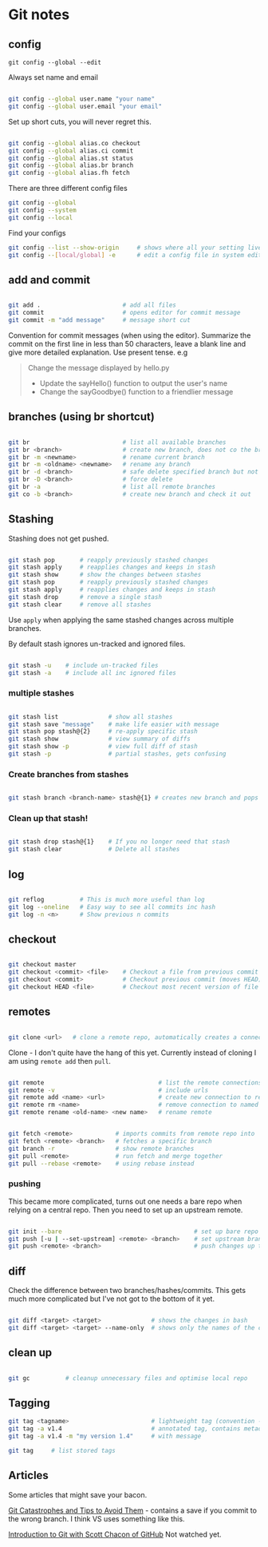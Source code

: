 # Git notes

## config

```git config --global --edit```

Always set name and email

```bash

git config --global user.name "your name"
git config --global user.email "your email"

```

Set up short cuts, you will never regret this.

```bash

git config --global alias.co checkout
git config --global alias.ci commit
git config --global alias.st status
git config --global alias.br branch
git config --global alias.fh fetch

```

There are three different config files

```bash
git config --global
git config --system
git config --local
```

Find your configs

```bash
git config --list --show-origin     # shows where all your setting live
git config --[local/global] -e      # edit a config file in system editor
```

## add and commit

```bash

git add .                       # add all files
git commit                      # opens editor for commit message
git commit -m "add message"     # message short cut

```

Convention for commit messages (when using the editor). Summarize the commit on the first line in less than 50 characters, leave a blank line and give more detailed explanation. Use present tense. e.g

> Change the message displayed by hello.py
> - Update the sayHello() function to output the user's name
> - Change the sayGoodbye() function to a friendlier message

## branches (using br shortcut)

```bash

git br                          # list all available branches
git br <branch>                 # create new branch, does not co the branch
git br -m <newname>             # rename current branch
git br -m <oldname> <newname>   # rename any branch
git br -d <branch>              # safe delete specified branch but not if there are unmerged changes
git br -D <branch>              # force delete
git br -a                       # list all remote branches
git co -b <branch>              # create new branch and check it out

```

## Stashing

Stashing does not get pushed.

```bash

git stash pop       # reapply previously stashed changes
git stash apply     # reapplies changes and keeps in stash
git stash show      # show the changes between stashes
git stash pop       # reapply previously stashed changes
git stash apply     # reapplies changes and keeps in stash
git stash drop      # remove a single stash
git stash clear     # remove all stashes

```

Use ```apply``` when applying the same stashed changes across multiple branches.

By default stash ignores un-tracked and ignored files.

```bash

git stash -u    # include un-tracked files
git stash -a    # include all inc ignored files

```

### multiple stashes

```bash

git stash list              # show all stashes
git stash save "message"    # make life easier with message
git stash pop stash@{2}     # re-apply specific stash
git stash show              # view summary of diffs
git stash show -p           # view full diff of stash
git stash -p                # partial stashes, gets confusing

```

### Create branches from stashes

```bash

git stash branch <branch-name> stash@{1} # creates new branch and pops

```

### Clean up that stash!

```bash

git stash drop stash@{1}    # If you no longer need that stash
git stash clear             # Delete all stashes

```

## log

```bash

git reflog          # This is much more useful than log
git log --oneline   # Easy way to see all commits inc hash
git log -n <n>      # Show previous n commits

```

## checkout

```bash

git checkout master
git checkout <commit> <file>    # Checkout a file from previous commit
git checkout <commit>           # Checkout previous commit (moves HEAD)
git checkout HEAD <file>        # Checkout most recent version of file

```

## remotes

```bash

git clone <url>   # clone a remote repo, automatically creates a connection called origin

```

Clone - I don't quite have the hang of this yet. Currently instead of cloning I am using ```remote add``` then ```pull```.

```bash

git remote                                # list the remote connections to other repos
git remote -v                             # include urls
git remote add <name> <url>               # create new connection to remote repo 
git remote rm <name>                      # remove connection to named remote
git remote rename <old-name> <new name>   # rename remote

```

```bash

git fetch <remote>            # imports commits from remote repo into 'remote branches', giving a chance to review
git fetch <remote> <branch>   # fetches a specific branch
git branch -r                 # show remote branches
git pull <remote>             # run fetch and merge together
git pull --rebase <remote>    # using rebase instead

```

### pushing

This became more complicated, turns out one needs a bare repo when relying on a central repo. Then you need to 
set up an upstream remote.

```bash

git init --bare                                     # set up bare repo
git push [-u | --set-upstream] <remote> <branch>    # set upstream branch
git push <remote> <branch>                          # push changes up to a remote

```

## diff

Check the difference between two branches/hashes/commits. This gets much more complicated
but I've not got to the bottom of it yet.

```bash

git diff <target> <target>              # shows the changes in bash
git diff <target> <target> --name-only  # shows only the names of the changed files

```

## clean up

```bash

git gc          # cleanup unnecessary files and optimise local repo

```

## Tagging

```bash
git tag <tagname>                       # lightweight tag (convention - private)
git tag -a v1.4                         # annotated tag, contains metadata (convention - public)
git tag -a v1.4 -m "my version 1.4"     # with message

git tag     # list stored tags
```

## Articles

Some articles that might save your bacon.

[Git Catastrophes and Tips to Avoid Them](https://blog.risingstack.com/git-catastrophes-and-tips-to-avoid-them/) - contains a save if you commit to the wrong branch. I think VS uses something like this.

[Introduction to Git with Scott Chacon of GitHub](https://www.youtube.com/watch?v=ZDR433b0HJY) Not watched yet.


